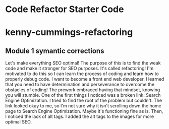 # Code Refactor Starter Code
# kenny-cummings-refactoring
## Module 1 symantic corrections
Let's make everything SEO optimal! The purpose of this is to find the weak code and make it stronger for SEO purposes. It's called refactoring! I'm motivated to do this so I can learn the process of coding and learn how to properly debug code. I want to become a front end web developer. I learned that you need to have determination and perseverance to overcome the obstacles of coding! The prework embraced having that mindset, knowing you will stumble.
One of the first things I noticed was a broken link: Search Engine Optimization. I tried to find the root of the problem but couldn't. The link looked okay to me, so I'm not sure why it isn't scrolling down the home page to Search Engine Optimization. Maybe it's functioning fine as is. Then, I noticed the lack of alt tags. I added the alt tags to the images for more optimal SEO.